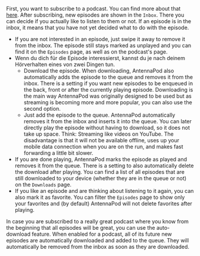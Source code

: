 First, you want to subscribe to a podcast. You can find more about that
[here](/documentation/getting-started/subscribe). After subscribing, new
episodes are shown in the `Inbox`. There you can decide if you actually like to
listen to them or not. If an episode is in the inbox, it means that you have not
yet decided what to do with the episode.

- If you are not interested in an episode, just swipe it away to remove it from
the inbox. The episode still stays marked as unplayed and you can find it on
the `Episodes` page, as well as on the podcast's page.
- Wenn du dich für die Episode interessierst, kannst du je nach deinem
Hörverhalten eines von zwei Dingen tun.
   - Download the episode. When downloading, AntennaPod also automatically adds the
episode to the queue and removes it from the inbox. There is a setting if you
want new episodes to be enqueued in the back, front or after the currently
playing episode. Downloading is the main way AntennaPod was originally designed
to be used but as streaming is becoming more and more popular, you can also use
the second option.
   - Just add the episode to the queue. AntennaPod automatically removes it from the
inbox and inserts it into the queue. You can later directly play the episode
without having to download, so it does not take up space. Think: Streaming like
videos on YouTube. The disadvantage is that it will not be available offline,
uses up your mobile data connection when you are on the run, and makes fast
forwarding a little bit slower.
- If you are done playing, AntennaPod marks the episode as played and removes it
from the queue. There is a setting to also automatically delete the download
after playing. You can find a list of all episodes that are still downloaded to
your device (whether they are in the queue or not) on the `Downloads` page.
- If you like an episode and are thinking about listening to it again, you can
also mark it as favorite. You can filter the `Episodes` page to show only your
favorites and (by default) AntennaPod will not delete favorites after playing.

In case you are subscribed to a really great podcast where you know from the
beginning that all episodes will be great, you can use the auto-download
feature. When enabled for a podcast, all of its future new episodes are
automatically downloaded and added to the queue. They will automatically be
removed from the inbox as soon as they are downloaded.
